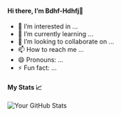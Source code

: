 #### Hi there, I’m Bdhf-Hdhfj👋
- 👀 I’m interested in ...
- 🌱 I’m currently learning ...
- 💞️ I’m looking to collaborate on ...
- 📫 How to reach me ...
- 😄 Pronouns: ...
- ⚡ Fun fact: ...
#### My Stats 📈
![Your GitHub Stats](https://github-readme-stats.vercel.app/api?username=Bdhf-Hdhfj&show_icons=true&theme=tokyonight)

<!---
Bdhf-Hdhfj/Bdhf-Hdhfj is a ✨ special ✨ repository because its `README.md` (this file) appears on your GitHub profile.
You can click the Preview link to take a look at your changes.
--->
